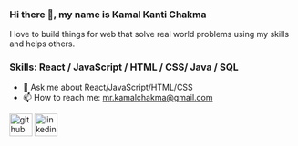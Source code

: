 ### Hi there 👋, my name is **Kamal Kanti Chakma**
I love to build things for web that solve real world problems using my skills and helps others.

### Skills:  React / JavaScript / HTML / CSS/ Java / SQL

- 💬 Ask me about React/JavaScript/HTML/CSS 
- 📫 How to reach me: mr.kamalchakma@gmail.com 


[<img src='https://cdn.jsdelivr.net/npm/simple-icons@3.0.1/icons/github.svg' alt='github' height='40'>](https://github.com/kamalchakma1)          [<img src='https://cdn.jsdelivr.net/npm/simple-icons@3.0.1/icons/linkedin.svg' alt='linkedin' height='40'>](https://www.linkedin.com/in/kamalkantichakma/)  


